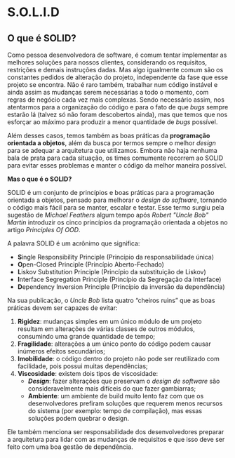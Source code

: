 # S.O.L.I.D

## O que é SOLID?

Como pessoa desenvolvedora de software, é comum tentar implementar as melhores soluções para nossos clientes,
considerando os requisitos, restrições e demais instruções dadas.
Mas algo igualmente comum são os constantes pedidos de alteração do projeto, independente da fase que esse projeto se
encontra.
Não é raro também, trabalhar num código instável e ainda assim as mudanças serem necessárias a todo o momento, com
regras de negócio cada vez mais complexas. Sendo necessário assim, nos atentarmos para a organização do código e para o
fato de que _bugs_ sempre estarão lá (talvez só não foram descobertos ainda), mas que temos que nos esforçar ao máximo
para produzir a menor quantidade de _bugs_ possível.

Além desses casos, temos também as boas práticas da **programação orientada a objetos**, além da busca por termos sempre
o melhor _design_ para se adequar a arquitetura que utilizamos.
Embora não haja nenhuma bala de prata para cada situação, os times comumente recorrem ao SOLID para evitar esses
problemas e manter o código da melhor maneira possível.

**Mas o que é o SOLID?**

SOLID é um conjunto de princípios e boas práticas para a programação orientada a objetos, pensado para melhorar o
_design do software_, tornando o código mais fácil para se manter, escalar e testar.
Esse termo surgiu pela sugestão de _Michael Feathers_ algum tempo após _Robert "Uncle Bob" Martin_ introduzir os cinco
princípios da programação orientada a objetos no artigo _Principles Of OOD_.

A palavra SOLID é um acrônimo que significa:

- **S**ingle Responsibility Principle (Princípio da responsabilidade única)
- **O**pen-Closed Principle (Princípio Aberto-Fechado)
- **L**iskov Substitution Principle (Princípio da substituição de Liskov)
- **I**nterface Segregation Principle (Princípio da Segregação da Interface)
- **D**ependency Inversion Principle (Princípio da inversão da dependência)

Na sua publicação, o _Uncle Bob_ lista quatro “cheiros ruins” que as boas práticas devem ser capazes de evitar:

1. **Rigidez**: mudanças simples em um único módulo de um projeto resultam em alterações de várias classes de outros
   módulos,
   consumindo uma grande quantidade de tempo;
2. **Fragilidade**: alterações a um único ponto do código podem causar inúmeros efeitos secundários;
3. **Imobilidade**: o código dentro do projeto não pode ser reutilizado com facilidade, pois possui muitas dependências;
4. **Viscosidade**: existem dois tipos de viscosidade:
    - **_Design_**: fazer alterações que preservam o _design de software_ são consideravelmente mais difíceis do que
      fazer
      gambiarras;
    - **Ambiente**: um ambiente de build muito lento faz com que os desenvolvedores prefiram soluções que requerem menos
      recursos do sistema (por exemplo: tempo de compilação), mas essas soluções podem quebrar o design.

Ele também menciona ser responsabilidade dos desenvolvedores preparar a arquitetura para lidar com as mudanças de
requisitos e que isso deve ser feito com uma boa gestão de dependência.



